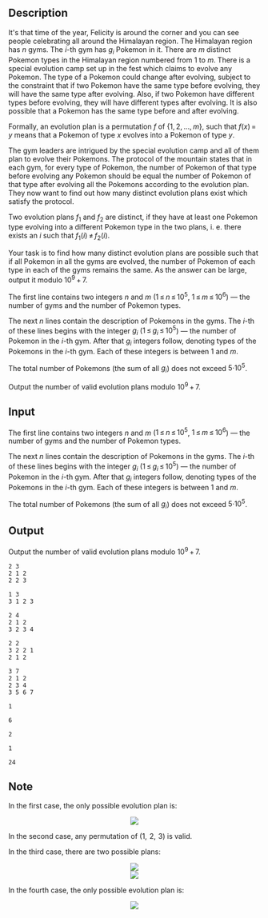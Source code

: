 ## Description

<div><p>It's that time of the year, Felicity is around the corner and you can see people celebrating all around the Himalayan region. The Himalayan region has <span class="tex-span"><i>n</i></span> gyms. The <span class="tex-span"><i>i</i></span>-th gym has <span class="tex-span"><i>g</i><sub class="lower-index"><i>i</i></sub></span> Pokemon in it. There are <span class="tex-span"><i>m</i></span> distinct Pokemon types in the Himalayan region numbered from <span class="tex-span">1</span> to <span class="tex-span"><i>m</i></span>. There is a special evolution camp set up in the fest which claims to evolve any Pokemon. The type of a Pokemon could change after evolving, subject to the constraint that if two Pokemon have the same type before evolving, they will have the same type after evolving. Also, if two Pokemon have different types before evolving, they will have different types after evolving. It is also possible that a Pokemon has the same type before and after evolving. </p><p>Formally, an <span class="tex-font-style-it">evolution plan</span> is a permutation <span class="tex-span"><i>f</i></span> of <span class="tex-span">{1, 2, ..., <i>m</i>}</span>, such that <span class="tex-span"><i>f</i>(<i>x</i>) = <i>y</i></span> means that a Pokemon of type <span class="tex-span"><i>x</i></span> evolves into a Pokemon of type <span class="tex-span"><i>y</i></span>.</p><p>The gym leaders are intrigued by the special evolution camp and all of them plan to evolve their Pokemons. The protocol of the mountain states that in each gym, for every type of Pokemon, the number of Pokemon of that type before evolving any Pokemon should be equal the number of Pokemon of that type after evolving all the Pokemons according to the evolution plan. They now want to find out how many distinct <span class="tex-font-style-it">evolution plans</span> exist which satisfy the protocol.</p><p>Two evolution plans <span class="tex-span"><i>f</i><sub class="lower-index">1</sub></span> and <span class="tex-span"><i>f</i><sub class="lower-index">2</sub></span> are distinct, if they have at least one Pokemon type evolving into a different Pokemon type in the two plans, i. e. there exists an <span class="tex-span"><i>i</i></span> such that <span class="tex-span"><i>f</i><sub class="lower-index">1</sub>(<i>i</i>) ≠ <i>f</i><sub class="lower-index">2</sub>(<i>i</i>)</span>.</p><p>Your task is to find how many distinct <span class="tex-font-style-it">evolution plans</span> are possible such that if all Pokemon in all the gyms are evolved, the number of Pokemon of each type in each of the gyms remains the same. As the answer can be large, output it modulo <span class="tex-span">10<sup class="upper-index">9</sup> + 7</span>.</p></div><div class="input-specification"><p>The first line contains two integers <span class="tex-span"><i>n</i></span> and <span class="tex-span"><i>m</i></span> (<span class="tex-span">1 ≤ <i>n</i> ≤ 10<sup class="upper-index">5</sup></span>, <span class="tex-span">1 ≤ <i>m</i> ≤ 10<sup class="upper-index">6</sup></span>)&nbsp;— the number of gyms and the number of Pokemon types.</p><p>The next <span class="tex-span"><i>n</i></span> lines contain the description of Pokemons in the gyms. The <span class="tex-span"><i>i</i></span>-th of these lines begins with the integer <span class="tex-span"><i>g</i><sub class="lower-index"><i>i</i></sub></span> (<span class="tex-span">1 ≤ <i>g</i><sub class="lower-index"><i>i</i></sub> ≤ 10<sup class="upper-index">5</sup></span>)&nbsp;— the number of Pokemon in the <span class="tex-span"><i>i</i></span>-th gym. After that <span class="tex-span"><i>g</i><sub class="lower-index"><i>i</i></sub></span> integers follow, denoting types of the Pokemons in the <span class="tex-span"><i>i</i></span>-th gym. Each of these integers is between <span class="tex-span">1</span> and <span class="tex-span"><i>m</i></span>.</p><p>The total number of Pokemons (the sum of all <span class="tex-span"><i>g</i><sub class="lower-index"><i>i</i></sub></span>) does not exceed <span class="tex-span">5·10<sup class="upper-index">5</sup></span>.</p></div><div class="output-specification"><p>Output the number of valid evolution plans modulo <span class="tex-span">10<sup class="upper-index">9</sup> + 7</span>.</p></div>

## Input

<p>The first line contains two integers <span class="tex-span"><i>n</i></span> and <span class="tex-span"><i>m</i></span> (<span class="tex-span">1 ≤ <i>n</i> ≤ 10<sup class="upper-index">5</sup></span>, <span class="tex-span">1 ≤ <i>m</i> ≤ 10<sup class="upper-index">6</sup></span>)&nbsp;— the number of gyms and the number of Pokemon types.</p><p>The next <span class="tex-span"><i>n</i></span> lines contain the description of Pokemons in the gyms. The <span class="tex-span"><i>i</i></span>-th of these lines begins with the integer <span class="tex-span"><i>g</i><sub class="lower-index"><i>i</i></sub></span> (<span class="tex-span">1 ≤ <i>g</i><sub class="lower-index"><i>i</i></sub> ≤ 10<sup class="upper-index">5</sup></span>)&nbsp;— the number of Pokemon in the <span class="tex-span"><i>i</i></span>-th gym. After that <span class="tex-span"><i>g</i><sub class="lower-index"><i>i</i></sub></span> integers follow, denoting types of the Pokemons in the <span class="tex-span"><i>i</i></span>-th gym. Each of these integers is between <span class="tex-span">1</span> and <span class="tex-span"><i>m</i></span>.</p><p>The total number of Pokemons (the sum of all <span class="tex-span"><i>g</i><sub class="lower-index"><i>i</i></sub></span>) does not exceed <span class="tex-span">5·10<sup class="upper-index">5</sup></span>.</p>

## Output

<p>Output the number of valid evolution plans modulo <span class="tex-span">10<sup class="upper-index">9</sup> + 7</span>.</p>





```input1
2 3
2 1 2
2 2 3

```




```input2
1 3
3 1 2 3

```




```input3
2 4
2 1 2
3 2 3 4

```




```input4
2 2
3 2 2 1
2 1 2

```




```input5
3 7
2 1 2
2 3 4
3 5 6 7

```




```output1
1

```




```output2
6

```




```output3
2

```




```output4
1

```




```output5
24

```



## Note

<p>In the first case, the only possible evolution plan is: </p><center class="tex-equation"><img align="middle" class="tex-formula" src="file://vVxzbegF.png" style="max-width: 100.0%;max-height: 100.0%;"></center><p>In the second case, any permutation of <span class="tex-span">(1,  2,  3)</span> is valid.</p><p>In the third case, there are two possible plans: </p><center class="tex-equation"><img align="middle" class="tex-formula" src="file://4faQHVtp.png" style="max-width: 100.0%;max-height: 100.0%;"></center> <center class="tex-equation"><img align="middle" class="tex-formula" src="file://YDM2bYsY.png" style="max-width: 100.0%;max-height: 100.0%;"></center><p>In the fourth case, the only possible evolution plan is: </p><center class="tex-equation"><img align="middle" class="tex-formula" src="file://QdQfzkvQ.png" style="max-width: 100.0%;max-height: 100.0%;"></center>
